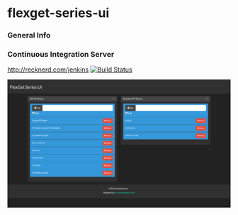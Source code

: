 # flexget-series-ui

### General Info 

### Continuous Integration Server
http://recknerd.com/jenkins [![Build Status](https://recknerd.com/jenkins/job/flexget-series-ui+ci/badge/icon?style=plastic)](https://recknerd.com/jenkins/job/flexget-series-ui+ci)

![flexget-series-ui Welcome](https://github.com/jreckner/flexget-series-ui/raw/master/docs/FlexGetFullScreen.png)
